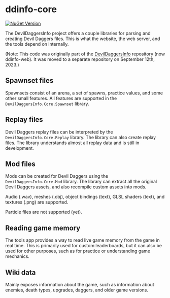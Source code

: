 # ddinfo-core

[![NuGet Version](https://img.shields.io/nuget/v/DevilDaggersInfo.Core.svg)](https://www.nuget.org/packages/DevilDaggersInfo.Core/)

The DevilDaggersInfo project offers a couple libraries for parsing and creating Devil Daggers files. This is what the website, the web server, and the tools depend on internally.

(Note: This code was originally part of the [DevilDaggersInfo](https://github.com/NoahStolk/DevilDaggersInfo) repository (now ddinfo-web). It was moved to a separate repository on September 12th, 2023.)

## Spawnset files

Spawnsets consist of an arena, a set of spawns, practice values, and some other small features. All features are supported in the `DevilDaggersInfo.Core.Spawnset` library.

## Replay files

Devil Daggers replay files can be interpreted by the `DevilDaggersInfo.Core.Replay` library. The library can also create replay files. The library understands almost all replay data and is still in development.

## Mod files

Mods can be created for Devil Daggers using the `DevilDaggersInfo.Core.Mod` library. The library can extract all the original Devil Daggers assets, and also recompile custom assets into mods.

Audio (.wav), meshes (.obj), object bindings (text), GLSL shaders (text), and textures (.png) are supported.

Particle files are not supported (yet).

## Reading game memory

The tools app provides a way to read live game memory from the game in real time. This is primarily used for custom leaderboards, but it can also be used for other purposes, such as for practice or understanding game mechanics.

## Wiki data

Mainly exposes information about the game, such as information about enemies, death types, upgrades, daggers, and older game versions.
